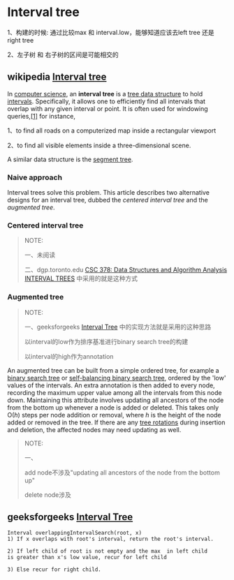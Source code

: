 # Interval tree

1、构建的时候: 通过比较max 和 interval.low，能够知道应该去left tree 还是 right tree

2、左子树 和 右子树的区间是可能相交的



## wikipedia [Interval tree](https://en.wikipedia.org/wiki/Interval_tree)

In [computer science](https://en.wikipedia.org/wiki/Computer_science), an **interval tree** is a [tree data structure](https://en.wikipedia.org/wiki/Tree_(data_structure)) to hold [intervals](https://en.wikipedia.org/wiki/Interval_(mathematics)). Specifically, it allows one to efficiently find all intervals that overlap with any given interval or point. It is often used for windowing queries,[[1\]](https://en.wikipedia.org/wiki/Interval_tree#cite_note-1) for instance, 

1、to find all roads on a computerized map inside a rectangular viewport

2、to find all visible elements inside a three-dimensional scene. 

A similar data structure is the [segment tree](https://en.wikipedia.org/wiki/Segment_tree).



### Naive approach

Interval trees solve this problem. This article describes two alternative designs for an interval tree, dubbed the *centered interval tree* and the *augmented tree*.

### Centered interval tree

> NOTE:
>
> 一、未阅读
>
> 二、dgp.toronto.edu [CSC 378: Data Structures and Algorithm Analysis INTERVAL TREES](https://www.dgp.toronto.edu/public_user/JamesStewart/378notes/22intervals/) 中采用的就是这种方式
>
> 



### Augmented tree

> NOTE:
>
> 一、geeksforgeeks [Interval Tree](https://www.geeksforgeeks.org/interval-tree/) 中的实现方法就是采用的这种思路
>
> 以interval的low作为排序基准进行binary search tree的构建
>
> 以interval的high作为annotation

An augmented tree can be built from a simple ordered tree, for example a [binary search tree](https://en.wikipedia.org/wiki/Binary_search_tree) or [self-balancing binary search tree](https://en.wikipedia.org/wiki/Self-balancing_binary_search_tree), ordered by the 'low' values of the intervals. An extra annotation is then added to every node, recording the maximum upper value among all the intervals from this node down. Maintaining this attribute involves updating all ancestors of the node from the bottom up whenever a node is added or deleted. This takes only O(*h*) steps per node addition or removal, where *h* is the height of the node added or removed in the tree. If there are any [tree rotations](https://en.wikipedia.org/wiki/Tree_rotation) during insertion and deletion, the affected nodes may need updating as well.

> NOTE:
>
> 一、
>
> add node不涉及"updating all ancestors of the node from the bottom up"
>
> delete node涉及



## geeksforgeeks [Interval Tree](https://www.geeksforgeeks.org/interval-tree/)





```pseudocode
Interval overlappingIntervalSearch(root, x)
1) If x overlaps with root's interval, return the root's interval.

2) If left child of root is not empty and the max  in left child 
is greater than x's low value, recur for left child

3) Else recur for right child.
```
